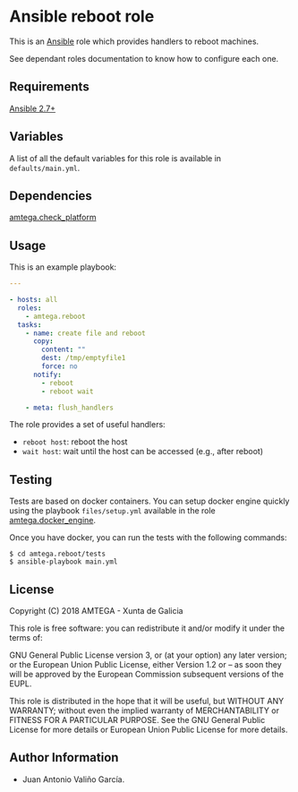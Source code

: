 # Ansible reboot role

This is an [Ansible](http://www.ansible.com) role which provides handlers to reboot machines.

See dependant roles documentation to know how to configure each one.

## Requirements

[Ansible 2.7+](http://docs.ansible.com/ansible/latest/intro_installation.html)

## Variables

A list of all the default variables for this role is available in `defaults/main.yml`.

## Dependencies

[amtega.check_platform](https://galaxy.ansible.com/amtega/check_platform)

## Usage

This is an example playbook:

```yaml
---

- hosts: all
  roles:
    - amtega.reboot
  tasks:
    - name: create file and reboot
      copy:
        content: ""
        dest: /tmp/emptyfile1
        force: no
      notify:
        - reboot
        - reboot wait

    - meta: flush_handlers
```

The role provides a set of useful handlers:

- `reboot host`: reboot the host
- `wait host`: wait until the host can be accessed (e.g., after reboot)

## Testing

Tests are based on docker containers. You can setup docker engine quickly using the playbook `files/setup.yml` available in the role [amtega.docker_engine](https://galaxy.ansible.com/amtega/docker_engine).

Once you have docker, you can run the tests with the following commands:

```shell
$ cd amtega.reboot/tests
$ ansible-playbook main.yml
```

## License

Copyright (C) 2018 AMTEGA - Xunta de Galicia

This role is free software: you can redistribute it and/or modify it under the terms of:

GNU General Public License version 3, or (at your option) any later version; or the European Union Public License, either Version 1.2 or – as soon they will be approved by the European Commission ­subsequent versions of the EUPL.

This role is distributed in the hope that it will be useful, but WITHOUT ANY WARRANTY; without even the implied warranty of MERCHANTABILITY or FITNESS FOR A PARTICULAR PURPOSE.  See the GNU General Public License for more details or European Union Public License for more details.

## Author Information

- Juan Antonio Valiño García.
